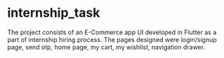 # internship_task

The project consists of an E-Commerce app UI developed in Flutter as a part of internship hiring process. The pages designed were login/signup page, send otp, home page, my cart, my wishlist, navigation drawer.
